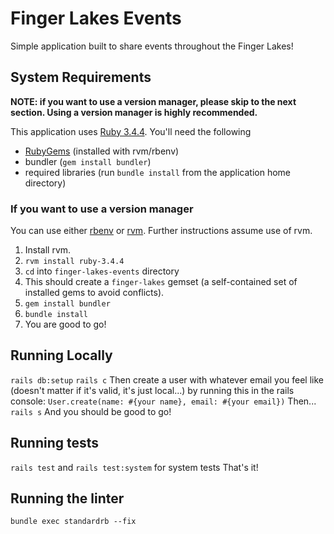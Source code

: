 # Finger Lakes Events

Simple application built to share events throughout the Finger Lakes!

## System Requirements

**NOTE: if you want to use a version manager, please skip to the next section. Using a version manager is highly recommended.**

This application uses [Ruby 3.4.4](https://www.ruby-lang.org/en/documentation/installation/). You'll need the following
- [RubyGems](https://rubygems.org/pages/download) (installed with rvm/rbenv)
- bundler (`gem install bundler`)
- required libraries (run `bundle install` from the application home directory)

### If you want to use a version manager

You can use either [rbenv](https://github.com/rbenv/rbenv) or [rvm](https://rvm.io). Further instructions assume use of rvm.
1. Install rvm.
2. `rvm install ruby-3.4.4`
3. `cd` into `finger-lakes-events` directory
4. This should create a `finger-lakes` gemset (a self-contained set of installed gems to avoid conflicts).
5. `gem install bundler`
6. `bundle install`
7. You are good to go!

## Running Locally

`rails db:setup`
`rails c`
Then create a user with whatever email you feel like (doesn't matter if it's valid, it's just local...) by running this in the rails console:
`User.create(name: #{your name}, email: #{your email})`
Then...
`rails s`
And you should be good to go!

## Running tests

`rails test` and `rails test:system` for system tests
That's it!

## Running the linter

`bundle exec standardrb --fix`
